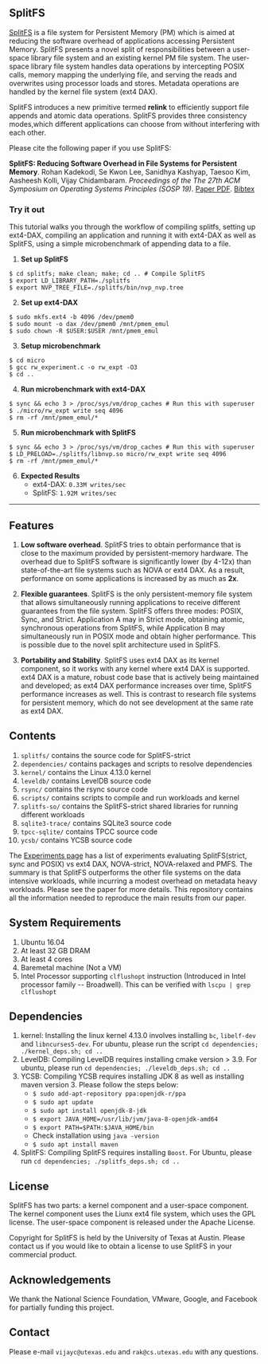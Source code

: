 ## SplitFS

[SplitFS](https://github.com/rohankadekodi/SplitFS) is a file system for Persistent Memory (PM) which is aimed at reducing the software overhead of applications accessing Persistent Memory. SplitFS presents a novel split of responsibilities between a user-space library file system and an existing kernel PM file system. The user-space library file system handles data operations by intercepting POSIX calls, memory mapping the underlying file, and serving the reads and overwrites using processor loads and stores. Metadata operations are handled by the kernel file system (ext4 DAX). 

SplitFS introduces a new primitive termed **relink** to efficiently support file appends and atomic data operations. SplitFS provides three consistency modes,which different applications can choose from without interfering with each other.

Please cite the following paper if you use SplitFS:

**SplitFS: Reducing Software Overhead in File Systems for Persistent Memory**. Rohan Kadekodi, Se Kwon Lee, Sanidhya Kashyap, Taesoo Kim, Aasheesh Kolli, Vijay Chidambaram. *Proceedings of the The 27th ACM Symposium on Operating Systems Principles (SOSP 19)*. [Paper PDF](https://www.cs.utexas.edu/~vijay/papers/sosp19-splitfs.pdf). [Bibtex](https://www.cs.utexas.edu/~vijay/bibtex/sosp19-splitfs.bib)

### Try it out

This tutorial walks you through the workflow of compiling splitfs, setting up ext4-DAX, compiling an application and running it with ext4-DAX as well as SplitFS, using a simple microbenchmark of appending data to a file.

1. <b>Set up SplitFS</b>
```
$ cd splitfs; make clean; make; cd .. # Compile SplitFS
$ export LD_LIBRARY_PATH=./splitfs
$ export NVP_TREE_FILE=./splitfs/bin/nvp_nvp.tree
```
2. <b>Set up ext4-DAX </b>
```
$ sudo mkfs.ext4 -b 4096 /dev/pmem0
$ sudo mount -o dax /dev/pmem0 /mnt/pmem_emul
$ sudo chown -R $USER:$USER /mnt/pmem_emul
```
3. <b>Setup microbenchmark </b>
```
$ cd micro
$ gcc rw_experiment.c -o rw_expt -O3
$ cd ..
```
4. <b>Run microbenchmark with ext4-DAX </b>
```
$ sync && echo 3 > /proc/sys/vm/drop_caches # Run this with superuser
$ ./micro/rw_expt write seq 4096
$ rm -rf /mnt/pmem_emul/*
```
5. <b>Run microbenchmark with SplitFS</b>
```
$ sync && echo 3 > /proc/sys/vm/drop_caches # Run this with superuser
$ LD_PRELOAD=./splitfs/libnvp.so micro/rw_expt write seq 4096
$ rm -rf /mnt/pmem_emul/*
```
6. <b>Expected Results </b>
    * ext4-DAX: `0.33M writes/sec`
    * SplitFS: `1.92M writes/sec`

---

## Features

1. **Low software overhead**. SplitFS tries to obtain performance that is close to the maximum provided by persistent-memory hardware. The overhead due to SplitFS software is significantly lower (by 4-12x) than state-of-the-art file systems such as NOVA or ext4 DAX. As a result, performance on some applications is increased by as much as **2x**.  

2. **Flexible guarantees**. SplitFS is the only persistent-memory file system that allows simultaneously running applications to receive different guarantees from the file system. SplitFS offers three modes: POSIX, Sync, and Strict. Application A may in Strict mode, obtaining atomic, synchronous operations from SplitFS, while Application B may simultaneously run in POSIX mode and obtain higher performance. This is possible due to the novel split architecture used in SplitFS. 

3. **Portability and Stability**. SplitFS uses ext4 DAX as its kernel component, so it works with any kernel where ext4 DAX is supported. ext4 DAX is a mature, robust code base that is actively being maintained and developed; as ext4 DAX performance increases over time, SplitFS performance increases as well. This is contrast to research file systems for persistent memory, which do not see development at the same rate as ext4 DAX.  

## Contents

1. `splitfs/` contains the source code for SplitFS-strict
2. `dependencies/` contains packages and scripts to resolve dependencies
3. `kernel/` contains the Linux 4.13.0 kernel
4. `leveldb/` contains LevelDB source code
5. `rsync/` contains the rsync source code
6. `scripts/` contains scripts to compile and run workloads and kernel
7. `splitfs-so/` contains the SplitFS-strict shared libraries for running different workloads
8. `sqlite3-trace/` contains SQLite3 source code
9. `tpcc-sqlite/` contains TPCC source code
10. `ycsb/` contains YCSB source code

The [Experiments
page](https://github.com/rohankadekodi/SplitFS/blob/master/experiments.md)
has a list of experiments evaluating SplitFS(strict, sync and POSIX) vs ext4 DAX, NOVA-strict, NOVA-relaxed and PMFS. The summary is that SplitFS outperforms the other file systems on the data intensive workloads, while incurring a modest overhead on metadata heavy workloads. Please see the paper for more details. This repository contains all the information needed to reproduce the main results from our paper.

## System Requirements

1. Ubuntu 16.04
2. At least 32 GB DRAM
3. At least 4 cores
4. Baremetal machine (Not a VM)
5. Intel Processor supporting `clflushopt` instruction (Introduced in Intel processor family -- Broadwell). This can be verified with `lscpu | grep clflushopt`

## Dependencies

1. kernel: Installing the linux kernel 4.13.0 involves installing `bc`, `libelf-dev` and `libncurses5-dev`. For ubuntu, please run the script `cd dependencies; ./kernel_deps.sh; cd ..`
2. LevelDB: Compiling LevelDB requires installing cmake version > 3.9. For ubuntu, please run `cd dependencies; ./leveldb_deps.sh; cd ..`
3. YCSB: Compiling YCSB requires installing JDK 8 as well as installing maven version 3. Please follow the steps below:
    * `$ sudo add-apt-repository ppa:openjdk-r/ppa`
    * `$ sudo apt update`
    * `$ sudo apt install openjdk-8-jdk`
    * `$ export JAVA_HOME=/usr/lib/jvm/java-8-openjdk-amd64`
    * `$ export PATH=$PATH:$JAVA_HOME/bin`
    * Check installation using `java -version`
    * `$ sudo apt install maven`
4. SplitFS: Compiling SplitFS requires installing `Boost`. For Ubuntu, please run `cd dependencies; ./splitfs_deps.sh; cd ..`

## License

SplitFS has two parts: a kernel component and a user-space component. The kernel component uses the Liunx ext4 file system, which uses the GPL license. The user-space component is released under the Apache License.

Copyright for SplitFS is held by the University of Texas at Austin. Please contact us if you would like to obtain a license to use SplitFS in your commercial product.

## Acknowledgements

We thank the National Science Foundation, VMware, Google, and Facebook for partially funding this project.

## Contact

Please e-mail `vijayc@utexas.edu` and `rak@cs.utexas.edu` with any questions.
